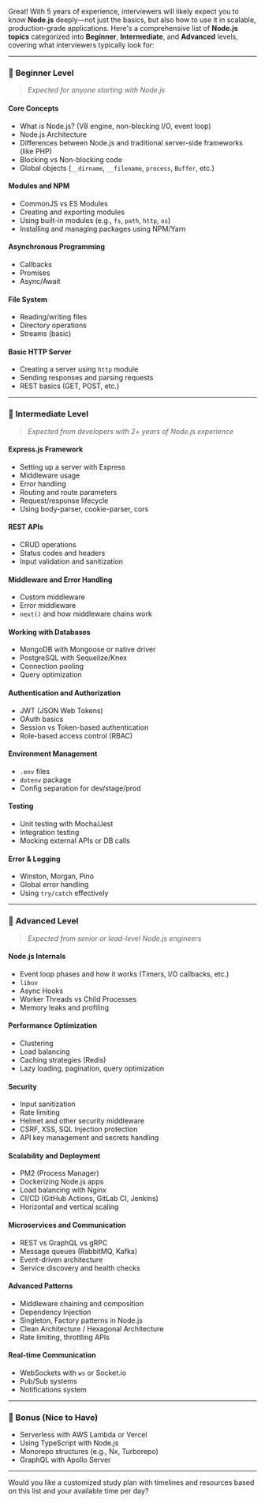 Great! With 5 years of experience, interviewers will likely expect you to know **Node.js** deeply—not just the basics, but also how to use it in scalable, production-grade applications. Here's a comprehensive list of **Node.js topics** categorized into **Beginner**, **Intermediate**, and **Advanced** levels, covering what interviewers typically look for:

---

### 🔹 **Beginner Level**
> *Expected for anyone starting with Node.js*

#### Core Concepts
- What is Node.js? (V8 engine, non-blocking I/O, event loop)
- Node.js Architecture
- Differences between Node.js and traditional server-side frameworks (like PHP)
- Blocking vs Non-blocking code
- Global objects (`__dirname`, `__filename`, `process`, `Buffer`, etc.)

#### Modules and NPM
- CommonJS vs ES Modules
- Creating and exporting modules
- Using built-in modules (e.g., `fs`, `path`, `http`, `os`)
- Installing and managing packages using NPM/Yarn

#### Asynchronous Programming
- Callbacks
- Promises
- Async/Await

#### File System
- Reading/writing files
- Directory operations
- Streams (basic)

#### Basic HTTP Server
- Creating a server using `http` module
- Sending responses and parsing requests
- REST basics (GET, POST, etc.)

---

### 🔸 **Intermediate Level**
> *Expected from developers with 2+ years of Node.js experience*

#### Express.js Framework
- Setting up a server with Express
- Middleware usage
- Error handling
- Routing and route parameters
- Request/response lifecycle
- Using body-parser, cookie-parser, cors

#### REST APIs
- CRUD operations
- Status codes and headers
- Input validation and sanitization

#### Middleware and Error Handling
- Custom middleware
- Error middleware
- `next()` and how middleware chains work

#### Working with Databases
- MongoDB with Mongoose or native driver
- PostgreSQL with Sequelize/Knex
- Connection pooling
- Query optimization

#### Authentication and Authorization
- JWT (JSON Web Tokens)
- OAuth basics
- Session vs Token-based authentication
- Role-based access control (RBAC)

#### Environment Management
- `.env` files
- `dotenv` package
- Config separation for dev/stage/prod

#### Testing
- Unit testing with Mocha/Jest
- Integration testing
- Mocking external APIs or DB calls

#### Error & Logging
- Winston, Morgan, Pino
- Global error handling
- Using `try/catch` effectively

---

### 🔺 **Advanced Level**
> *Expected from senior or lead-level Node.js engineers*

#### Node.js Internals
- Event loop phases and how it works (Timers, I/O callbacks, etc.)
- `libuv`
- Async Hooks
- Worker Threads vs Child Processes
- Memory leaks and profiling

#### Performance Optimization
- Clustering
- Load balancing
- Caching strategies (Redis)
- Lazy loading, pagination, query optimization

#### Security
- Input sanitization
- Rate limiting
- Helmet and other security middleware
- CSRF, XSS, SQL Injection protection
- API key management and secrets handling

#### Scalability and Deployment
- PM2 (Process Manager)
- Dockerizing Node.js apps
- Load balancing with Nginx
- CI/CD (GitHub Actions, GitLab CI, Jenkins)
- Horizontal and vertical scaling

#### Microservices and Communication
- REST vs GraphQL vs gRPC
- Message queues (RabbitMQ, Kafka)
- Event-driven architecture
- Service discovery and health checks

#### Advanced Patterns
- Middleware chaining and composition
- Dependency Injection
- Singleton, Factory patterns in Node.js
- Clean Architecture / Hexagonal Architecture
- Rate limiting, throttling APIs

#### Real-time Communication
- WebSockets with `ws` or Socket.io
- Pub/Sub systems
- Notifications system

---

### 🚀 Bonus (Nice to Have)
- Serverless with AWS Lambda or Vercel
- Using TypeScript with Node.js
- Monorepo structures (e.g., Nx, Turborepo)
- GraphQL with Apollo Server

---

Would you like a customized study plan with timelines and resources based on this list and your available time per day?